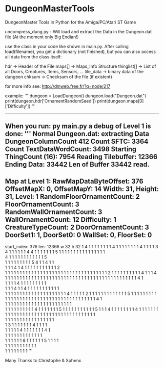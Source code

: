 # DungeonMasterTools
DungeonMaster Tools in Python for the Amiga/PC/Atari ST Game

uncompress_dung.py - Will load and extract the Data in the Dungeon.dat file (At the moment only Big Endian!)

use the class in your code like shown in main.py. After calling load(filename), you get a dictionary (not finished), but you can also access all data from the class itself:

hdr -> Header of the File 
maps[] -> Maps_Info Structure 
thinglist[] -> List of all Doors, Creatures, Items, Sensors, ...
tile_data -> binary data of the dungeon
chksum -> Checksum of the file (if existent)

for more info see: 
http://dmweb.free.fr/?q=node/217

example:
'''
dungeon = LoadDungeon()
dungeon.load("Dungeon.dat")
print(dungeon.hdr['OrnamentRandomSeed'])
print(dungeon.maps[0]['Difficulty'])
'''

---
When you run: py main.py a debug of Level 1 is done:
'''
Normal Dungeon.dat: extracting Data
DungeonColumnCount 412
Count SFTC:  3364
Count TextDataWordCount:  3498
Starting ThingCount (16):  7954
Reading Tilebuffer:  12366
Ending Data:  33442 Len of Buffer 33442  read.
  ----------------
Map at Level 1:
  RawMapDataByteOffset: 376
  OffsetMapX: 0, OffsetMapY: 14
  Width: 31, Height: 31, Level: 1
  RandomFloorOrnamentCount: 2
  FloorOrnamentCount: 3
  RandomWallOrnamentCount: 3
  WallOrnamentCount: 12
  Difficulty: 1
  CreatureTypeCount: 2
  DoorOrnamentCount: 3
  DoorSet1: 1, DoorSet0: 0
  WallSet: 0, FloorSet: 0
  ----------------
start_index: 376 len: 12366
w  32 h  32
1 4 1 1 1 1 1 1   1 1 4 1 1   1 1 1         1     1 1 4 1   1 1 
1     3     4     1       1 1 1 1 1 4 4 1   1 1 1 1     1   1 5 
1 1         1   1 1 1 1       1 1 1     1   1 1       1 1 1     
  4         1   1 1   1   1 1           1   1   1 1 1     1 5   
  1                   1   1 1 1 1 1 1 1 5   4   1   1 4 1 1     
1 1   1 4 1 4 1 1   1 1   1   1 1 1 1     1 1   2               
1     1             1           1       1 1     1 1           1 
1 1 1 1   1 1 1     1   1 1 1   1 1 1 1 1 1       1   1 1 1 1 1 
1     1   1   2     1   1 1 1               1 1 1 1   1   1   4 
  1 1 1   4   1   1 1   1         1 1 1 1 1 1         1   1   1 
  1       1       1   1 1   1 1   1         1 1 1 1 1 1   1   1 
1 1 1 1 1 1   1   1   1 1 1 1 1   1   1   1       4       1     
1             1 1 1   4               1   1 1 1   1 1 1   1 1   
1 1 1 4 1 1 4 1       1         1 1 1 1 1 1   1 1     1         
  1                 1 1   1 1   1 1 1 1 1       1 1   1 1 1 1 1 
  1 1 1 1 4 1 1 1 1 1     2     1 1 1 1 1   1     1       1   1 
    1 1 1               1 5     1 1 1 1 1   1 1 1 1 1 1 1 1   1 
            1 1 1 1     1       1 1 1 1 1         1 1 1 1 1   1 
1 1 1 1 1 1 1     1     1   1       4       1                   
1 1 1 1 1 1 1   1 1     1   1 1 1 1 1 1 1 1 1         1 1 1 1   
1   1 1 1 1 1   1   1 1 1           4           1 1 1 1 1 1 1 5 
1 1 1         1 1   1 1 1   1 1 1   5 1 1 1 4 1 1 1 1 1 1     1 
  1           4     1       1   1 1 1   1                     1 
  1 1 1   1 1 1 1   1 1 1 1 1                     1   1 1 1 1 1 
      1   1 1 1 1                     1 1 1   1 1 1   1   1     
      1       1 1 1 1 1   1 1 1       1   1   1   1 1 1   1 1   
      1     3   1 1   1 1 1   1 1 4 1 1   1   1                 
      1     1     1 1   1       4         1   1 1 1 1 1 1 4 1   
      1     1     1 1   1 1 1   1       1 1 1     1         1   
      1     1 1 1       1 1 6           1 1 1 1 1 1 5 1 1 1 1   
    1 1 1 1     1       1   1 1         1 1 1                   
    1 1   1 1 1 1           1 1 
'''

Many Thanks to Christophe & Sphenx
